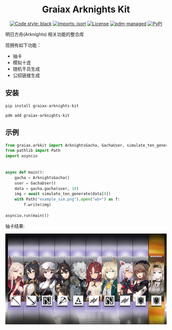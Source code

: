 <div align="center">

# Graiax Arknights Kit

[![Code style: black](https://img.shields.io/badge/code%20style-black-000000.svg)](https://github.com/psf/black)
[![Imports: isort](https://img.shields.io/badge/%20imports-isort-%231674b1?style=flat&labelColor=ef8336)](https://pycqa.github.io/isort/)
[![License](https://img.shields.io/github/license/GraiaCommunity/graiax-arknights-kit)](https://github.com/GraiaCommunity/graiax-arknights-kit/blob/master/LICENSE)
[![pdm-managed](https://img.shields.io/badge/pdm-managed-blueviolet)](https://pdm.fming.dev)
[![PyPI](https://img.shields.io/pypi/v/graiax-arknights-kit)](https://img.shields.io/pypi/v/graiax-arknights-kit)

</div>

明日方舟(Arknights) 相关功能的整合库

现拥有如下功能：

- 抽卡
- 模拟十连
- 随机干员生成
- 公招链接生成

## 安装

```shell
pip install graiax-arknights-kit
```

```shell
pdm add graiax-arknights-kit
```

## 示例

```python
from graiax.arkkit import ArknightsGacha, GachaUser, simulate_ten_generate
from pathlib import Path
import asyncio


async def main():
    gacha = ArknightsGacha()
    user = GachaUser()
    data = gacha.gacha(user, 10)
    img = await simulate_ten_generate(data[0])
    with Path("example_sim.png").open("wb+") as f:
        f.write(img)

asyncio.run(main())
```

抽卡结果:

![抽卡结果](example_sim.png)